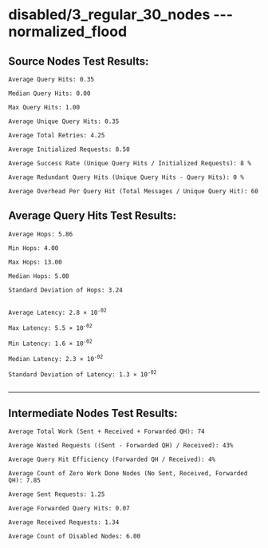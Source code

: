# disabled/3_regular_30_nodes --- normalized_flood
## Source Nodes Test Results:
	Average Query Hits: 0.35

	Median Query Hits: 0.00

	Max Query Hits: 1.00

	Average Unique Query Hits: 0.35

	Average Total Retries: 4.25

	Average Initialized Requests: 8.50

	Average Success Rate (Unique Query Hits / Initialized Requests): 8 %

	Average Redundant Query Hits (Unique Query Hits - Query Hits): 0 %

	Average Overhead Per Query Hit (Total Messages / Unique Query Hit): 60



## Average Query Hits Test Results:
<pre><code>Average Hops: 5.86

Min Hops: 4.00

Max Hops: 13.00

Median Hops: 5.00

Standard Deviation of Hops: 3.24


Average Latency: 2.8 × 10<sup>-02</sup>

Max Latency: 5.5 × 10<sup>-02</sup>

Min Latency: 1.6 × 10<sup>-02</sup>

Median Latency: 2.3 × 10<sup>-02</sup>

Standard Deviation of Latency: 1.3 × 10<sup>-02</sup>

</code></pre>

---------------------------------------------
## Intermediate Nodes Test Results:

	Average Total Work (Sent + Received + Forwarded QH): 74

	Average Wasted Requests ((Sent - Forwarded QH) / Received): 43%

	Average Query Hit Efficiency (Forwarded QH / Received): 4%

	Average Count of Zero Work Done Nodes (No Sent, Received, Forwarded QH): 7.85

	Average Sent Requests: 1.25

	Average Forwarded Query Hits: 0.07

	Average Received Requests: 1.34

	Average Count of Disabled Nodes: 6.00


